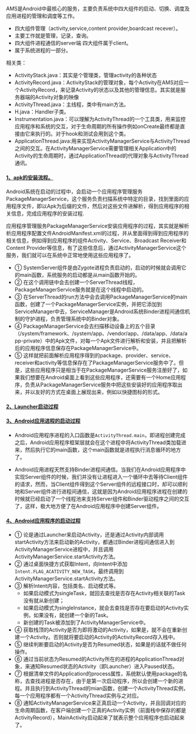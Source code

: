 AMS是Android中最核心的服务，主要负责系统中四大组件的启动、切换、调度及应用进程的管理和调度等工作。

  - 四大组件管理（activity,service,content provider,boardcast recever）。
  - 主要工作就是管理，记录，查询。
  - 四大组件进程通信的server端 四大组件属于client。
  - 属于系统进程的一部分。

相关类：
  - ActivityStack.java：其实是个管理类，管理activity的各种状态
  - ActivityRecord.java：ActivityStack的管理对象，每个Activity在AMS对应一个ActivityRecord，来记录Activity的状态以及其他的管理信息。其实就是服务器端的Activity对象的映像
  - ActivityThread.java：主线程，类中有main方法。
  - H.java：Handler子类。
  - Instrumentation.java：可以理解为ActivityThread的一个工具类，用来监控应用程序和系统的交互，对于生命周期的所有操作例如onCreate最终都是直接由它来执行的。对于hook和测试会用到这个类。
  - ApplicationThread.java:用来实现ActivityManagerService与ActivityThread之间的交互。在ActivityManagerService需要管理相关Application中的Activity的生命周期时，通过ApplicationThread的代理对象与ActivityThread通讯。
  

#### [1、apk的安装流程。](https://blog.csdn.net/luoshengyang/article/details/6766010)
 
 Android系统在启动的过程中，会启动一个应用程序管理服务PackageManagerService，这个服务负责扫描系统中特定的目录，找到里面的应用程序文件，即以Apk为后缀的文件，然后对这些文件进解析，得到应用程序的相关信息，完成应用程序的安装过程.
 
 应用程序管理服务PackageManagerService安装应用程序的过程，其实就是解析析应用程序配置文件AndroidManifest.xml的过程，并从里面得到得到应用程序的相关信息，例如得到应用程序的组件Activity、Service、Broadcast Receiver和Content Provider等信息，有了这些信息后，通过ActivityManagerService这个服务，我们就可以在系统中正常地使用这些应用程序了。

 - ① SystemServer组件是由Zygote进程负责启动的，启动的时候就会调用它的main函数，系统服务的启动都是从main函数开始的。
 - ② 在这个调用链中会去创建一个ServerThread线程，PackageManagerService服务就是在这个线程中启动的。
 - ③ 在ServerThread的run方法中会去调用PackageManagerService的main函数，创建了一个PackageManagerService实例，并把它添加到ServiceManager中去，ServiceManager是Android系统Binder进程间通信机制的守护进程，负责管理系统中的Binder对象。
 - ④ PackageManagerService会去扫描移动设备上的五个目录（/system/framework、/system/app、/vendor/app、/data/app、/data/app-private）中的Apk文件，对每一个Apk文件进行解析和安装，并且把解析后的应用程序信息保存在PackageManagerService中。
 - ⑤ 这样就把前面解析应用程序得到的package、provider、service、receiver和activity等信息保存在了PackageManagerService服务中了。但是，这些应用程序只是相当于在PackageManagerService服务注册好了，如果我们想要在Android桌面上看到这些应用程序，还需要有一个Home应用程序，负责从PackageManagerService服务中把这些安装好的应用程序取出来，并以友好的方式在桌面上展现出来，例如以快捷图标的形式。
 
 
#### [2、Launcher启动过程](https://blog.csdn.net/luoshengyang/article/details/6767736)


#### [3、Android应用进程的启动过程](https://blog.csdn.net/luoshengyang/article/details/6747696)
  
  - Android应用程序进程的入口函数是`ActivityThread.main`，即进程创建完成之后，Android应用程序框架层就会在这个进程中将ActivityThread类加载进来，然后执行它的main函数，这个main函数就是进程执行消息循环的地方了。
  
  - Android应用进程天然支持Binder进程间通信。当我们在Android应用程序中实现Server组件的时候，我们并没有让进程进入一个循环中去等待Client组件的请求，然而，当Client组件得到这个Server组件的远程接口时，却可以顺利地和Server组件进行进程间通信，这就是因为Android应用程序进程在创建的时候就已经启动了一个线程池来支持Server组件和Binder驱动程序之间的交互了，这样，极大地方便了在Android应用程序中创建Server组件。


#### [4、Android应用程序的启动过程](https://blog.csdn.net/luoshengyang/article/details/6689748)

  - ① 论是通过Launcher来启动Activity，还是通过Activity内部调用startActivity方法来启动新的Activity，都通过Binder进程间通信进入到ActivityManagerService进程中，并且调用ActivityManagerService.startActivity方法。
  - ② 通过桌面快捷方式获取Intent，向Intent中添加`Intent.FLAG_ACATIVITY_NEW_TASK`，最终调用到ActivityManagerService.startActivity方法。
  - ③ 解析Intent内容，包括类名、启动模式等。
    - 如果启动模式为singleTask，就回去查找是否存在Activity相关联的Task没有就从新创建；
    - 如果启动模式为singleInstance，就会去查找是否存在要启动的Activity实例，如果没有，就创建一个新的Task。
    - 新创建的Task被添加到了ActivityManagerService中。
  - ④ 获取栈顶的Activity是否为即将激动的Activity，如果是，就不会在重新创建一个Activity。否则就将要启动的Activity的ActivityRecord存入栈中。
  - ⑤ 继续判断要启动的Activity是否为Resumed状态，如果是的话就不做任何操作。
  - ⑥ 通过当前状态为Resumed的Activity所在的进程的ApplicationThread对象，来通知Resumed状态的Activity（即Launcher）进入Paused状态。
  - ⑦ 根据清单文件的Application的process属性，系统默认使用package的名称，去查找进程是否存在，由于是第一次启动程序，所以会创建一个新的进程。并且执行到ActivityThread的mian函数，创建一个ActivityThread实例，每一个应用程序都有一个ActivityThread实例与之对应。
  - ⑧ 通知ActivityManagerService来正真启动一个Activity，并且回调对应的生命周期函数，在客户端创建一个正真的Activity实例（前面栈中保存的都是ActivityRecord），MainActivity启动起来了就表示整个应用程序也启动起来了。
  
  
